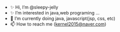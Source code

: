 - ✨ Hi, I’m @sleepy-jelly
- ✨ I’m interested in java,web programing ...
- 🌱 I’m currently doing java, javascript(jsp, css,  etc)
- 📫 How to reach me (kernel2015@naver.com)




<!---
is a ✨ special ✨ repository because its `README.md` (this file) appears on your GitHub profile.
You can click the Preview link to take a look at your changes.
--->
